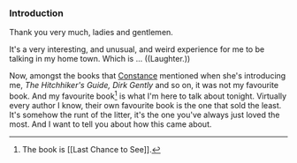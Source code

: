 ### Introduction ###

Thank you very much, ladies and gentlemen.

It's a very interesting, and unusual, and weird experience for me to be talking
in my home town. Which is ... ((Laughter.))

Now, amongst the books that [Constance](http://www.carseywolf.ucsb.edu/constance-penley) mentioned when she's introducing me,
*The Hitchhiker's Guide, Dirk Gently* and so on, it was not my favourite book. And
my favourite book[^last-chance] is what I'm here to talk about tonight. Virtually every author I know, their own favourite book is the one that sold the least. It's somehow the runt of the litter, it's the one you've always just loved the most.
And I want to tell you about how this came about.


[^last-chance]: The book is [[Last Chance to See]].
